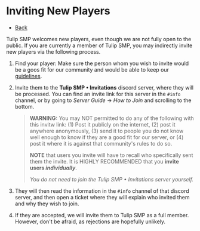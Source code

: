 # Inviting New Players

- [Back](/)

Tulip SMP welcomes new players, even though we are not fully open to the public. If you are currently a member of Tulip SMP, you may indirectly invite new players via the following process.

1. Find your player: Make sure the person whom you wish to invite would be a goos fit for our community and would be able to keep our [guidelines](/guidelines).

2. Invite them to the **Tulip SMP • Invitations** discord server, where they will be processed. You can find an invite link for this server in the `#info` channel, or by going to *Server Guide* → *How to Join* and scrolling to the bottom.
    > **WARNING:** You may NOT permitted to do any of the following with this invitw link: (1) Post it publicly on the internet, (2) post it anywhere anonymously, (3) send it to people you do not know well enough to know if they are a good fit for our server, or (4) post it where it is against that community's rules to do so.
    >
    > **NOTE** that users you invite will have to recall who specifically sent them the invite. It is HIGHLY RECOMMENDED that you **invite users *individually***.
    >
    > *You do not need to join the Tulip SMP • Invitations server yourself.*

3. They will then read the information in the `#info` channel of that discord server, and then open a ticket where they will explain who invited them and why they wish to join.

4. If they are accepted, we will invite them to Tulip SMP as a full member. However, don't be afraid, as rejections are hopefully unlikely.
